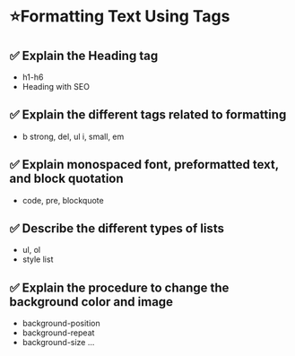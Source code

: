 # ⭐Formatting Text Using Tags

## ✅ Explain the Heading tag

- h1-h6
- Heading with SEO

## ✅ Explain the different tags related to formatting

- b strong, del, ul i, small, em

## ✅ Explain monospaced font, preformatted text, and block quotation

- code, pre, blockquote

## ✅ Describe the different types of lists
  
- ul, ol
- style list

## ✅ Explain the procedure to change the background color and image
  
- background-position
- background-repeat
- background-size
    ...
